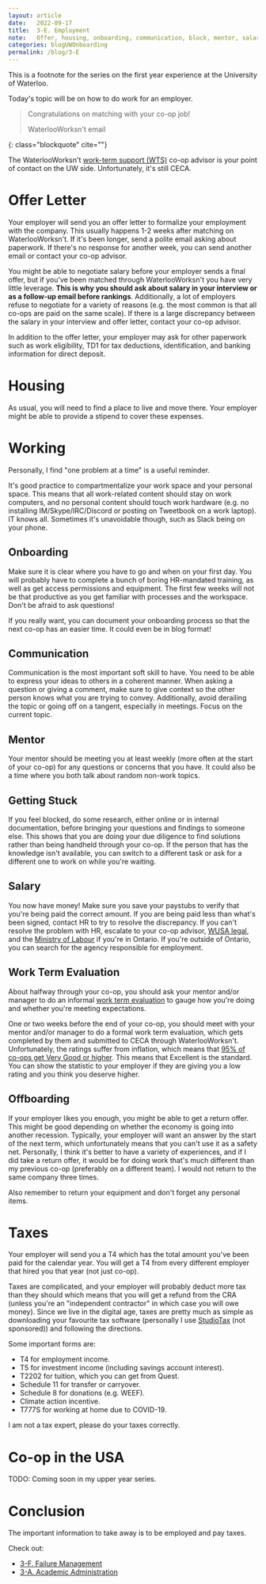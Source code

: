 ```yaml
---
layout: article
date:   2022-09-17
title:  3-E. Employment
note:   Offer, housing, onboarding, communication, block, mentor, salary, work term evaluation, taxes
categories: blogUWOnboarding
permalink: /blog/3-E
---
```

This is a footnote for the series on the first year experience at the University of Waterloo.

Today's topic will be on how to do work for an employer.

> Congratulations on matching with your co-op job!
> <footer class="blockquote-footer">WaterlooWorksn't email</footer>
{: class="blockquote" cite=""}

The WaterlooWorksn't [work-term support (WTS)](https://uwaterloo.ca/co-operative-education/contact-co-operative-education/your-co-op-advisors) co-op advisor is your point of contact on the UW side. Unfortunately, it's still CECA.

# Offer Letter

Your employer will send you an offer letter to formalize your employment with the company. This usually happens 1-2 weeks after matching on WaterlooWorksn't. If it's been longer, send a polite email asking about paperwork. If there's no response for another week, you can send another email or contact your co-op advisor.

You might be able to negotiate salary before your employer sends a final offer, but if you've been matched through WaterlooWorksn't you have very little leverage. **This is why you should ask about salary in your interview or as a follow-up email before rankings**. Additionally, a lot of employers refuse to negotiate for a variety of reasons (e.g. the most common is that all co-ops are paid on the same scale). If there is a large discrepancy between the salary in your interview and offer letter, contact your co-op advisor.

In addition to the offer letter, your employer may ask for other paperwork such as work eligibility, TD1 for tax deductions, identification, and banking information for direct deposit.

# Housing

As usual, you will need to find a place to live and move there. Your employer might be able to provide a stipend to cover these expenses.

# Working

Personally, I find "one problem at a time" is a useful reminder.

It's good practice to compartmentalize your work space and your personal space. This means that all work-related content should stay on work computers, and no personal content should touch work hardware (e.g. no installing IM/Skype/IRC/Discord or posting on Tweetbook on a work laptop). IT knows all. Sometimes it's unavoidable though, such as Slack being on your phone.

## Onboarding

Make sure it is clear where you have to go and when on your first day. You will probably have to complete a bunch of boring HR-mandated training, as well as get access permissions and equipment. The first few weeks will not be that productive as you get familiar with processes and the workspace. Don't be afraid to ask questions!

If you really want, you can document your onboarding process so that the next co-op has an easier time. It could even be in blog format!

## Communication

Communication is the most important soft skill to have. You need to be able to express your ideas to others in a coherent manner. When asking a question or giving a comment, make sure to give context so the other person knows what you are trying to convey. Additionally, avoid derailing the topic or going off on a tangent, especially in meetings. Focus on the current topic.

## Mentor

Your mentor should be meeting you at least weekly (more often at the start of your co-op) for any questions or concerns that you have. It could also be a time where you both talk about random non-work topics.

## Getting Stuck

If you feel blocked, do some research, either online or in internal documentation, before bringing your questions and findings to someone else. This shows that you are doing your due diligence to find solutions rather than being handheld through your co-op. If the person that has the knowledge isn't available, you can switch to a different task or ask for a different one to work on while you're waiting.

## Salary

You now have money! Make sure you save your paystubs to verify that you're being paid the correct amount. If you are being paid less than what's been signed, contact HR to try to resolve the discrepancy. If you can't resolve the problem with HR, escalate to your co-op advisor, [WUSA legal](https://wusa.ca/services/student-supports/student-legal-protection-program/), and the [Ministry of Labour](https://www.labour.gov.on.ca/) if you're in Ontario. If you're outside of Ontario, you can search for the agency responsible for employment.

## Work Term Evaluation

About halfway through your co-op, you should ask your mentor and/or manager to do an informal [work term evaluation](https://uwaterloo.ca/co-operative-education/your-work-term/work-term-evaluations) to gauge how you're doing and whether you're meeting expectations.

One or two weeks before the end of your co-op, you should meet with your mentor and/or manager to do a formal work term evaluation, which gets completed by them and submitted to CECA through WaterlooWorksn't. Unfortunately, the ratings suffer from inflation, which means that [95% of co-ops get Very Good or higher](https://uwaterloo.ca/hire/recruitment-dates-and-procedure/performance-evaluations). This means that Excellent is the standard. You can show the statistic to your employer if they are giving you a low rating and you think you deserve higher.

## Offboarding

If your employer likes you enough, you might be able to get a return offer. This might be good depending on whether the economy is going into another recession. Typically, your employer will want an answer by the start of the next term, which unfortunately means that you can't use it as a safety net. Personally, I think it's better to have a variety of experiences, and if I did take a return offer, it would be for doing work that's much different than my previous co-op (preferably on a different team). I would not return to the same company three times.

Also remember to return your equipment and don't forget any personal items.

# Taxes

Your employer will send you a T4 which has the total amount you've been paid for the calendar year. You will get a T4 from every different employer that hired you that year (not just co-op).

Taxes are complicated, and your employer will probably deduct more tax than they should which means that you will get a refund from the CRA (unless you're an "independent contractor" in which case you will owe money). Since we live in the digital age, taxes are pretty much as simple as downloading your favourite tax software (personally I use [StudioTax](https://www.studiotax.com/) (not sponsored)) and following the directions.

Some important forms are:

* T4 for employment income.
* T5 for investment income (including savings account interest).
* T2202 for tuition, which you can get from Quest.
* Schedule 11 for transfer or carryover.
* Schedule 8 for donations (e.g. WEEF).
* Climate action incentive.
* T777S for working at home due to COVID-19.

I am not a tax expert, please do your taxes correctly.

# Co-op in the USA

TODO: Coming soon in my upper year series.

# Conclusion

The important information to take away is to be employed and pay taxes.

Check out:

* [3-F. Failure Management](/blog/3-F)
* [3-A. Academic Administration](/blog/3-A)
